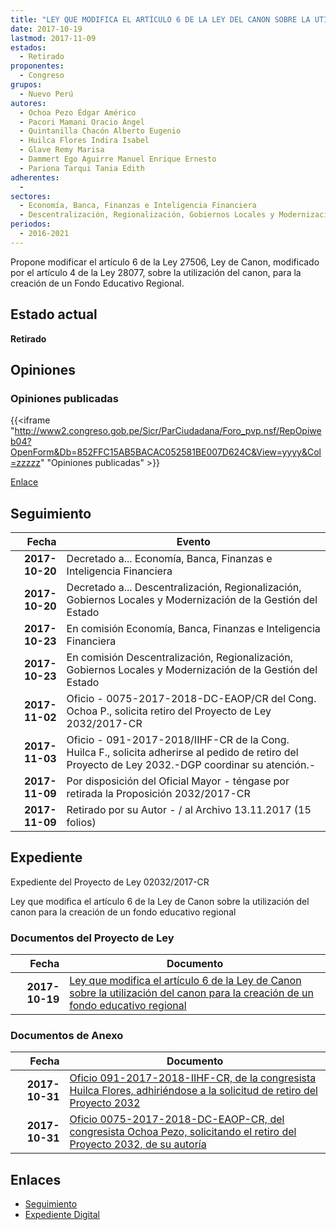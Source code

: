 ```yaml
---
title: "LEY QUE MODIFICA EL ARTÍCULO 6 DE LA LEY DEL CANON SOBRE LA UTILIZACIÓN DEL CANON PARA LA CREACIÓN DE UN FONDO EDUCATIVO REGIONAL"
date: 2017-10-19
lastmod: 2017-11-09
estados: 
  - Retirado
proponentes: 
  - Congreso
grupos: 
  - Nuevo Perú
autores: 
  - Ochoa Pezo Édgar Américo
  - Pacori Mamani Oracio Ángel
  - Quintanilla Chacón Alberto Eugenio
  - Huilca Flores Indira Isabel
  - Glave Remy Marisa
  - Dammert Ego Aguirre Manuel Enrique Ernesto
  - Pariona Tarqui Tania Edith
adherentes: 
  - 
sectores: 
  - Economía, Banca, Finanzas e Inteligencia Financiera
  - Descentralización, Regionalización, Gobiernos Locales y Modernización de la Gestión del Estado
periodos: 
  - 2016-2021
---
```


Propone modificar el artículo 6 de la Ley 27506, Ley de Canon, modificado por el artículo 4 de la Ley 28077, sobre la utilización del canon, para la creación de un Fondo Educativo Regional.


## Estado actual

**Retirado**

## Opiniones

### Opiniones publicadas

{{<iframe "http://www2.congreso.gob.pe/Sicr/ParCiudadana/Foro_pvp.nsf/RepOpiweb04?OpenForm&Db=852FFC15AB5BACAC052581BE007D624C&View=yyyy&Col=zzzzz" "Opiniones publicadas" >}}

[Enlace](http://www2.congreso.gob.pe/Sicr/ParCiudadana/Foro_pvp.nsf/RepOpiweb04?OpenForm&Db=852FFC15AB5BACAC052581BE007D624C&View=yyyy&Col=zzzzz)

## Seguimiento

| Fecha | Evento |
|------:|--------|
| **2017-10-20** | Decretado a... Economía, Banca, Finanzas e Inteligencia Financiera|
| **2017-10-20** | Decretado a... Descentralización, Regionalización, Gobiernos Locales y Modernización de la Gestión del Estado|
| **2017-10-23** | En comisión Economía, Banca, Finanzas e Inteligencia Financiera|
| **2017-10-23** | En comisión Descentralización, Regionalización, Gobiernos Locales y Modernización de la Gestión del Estado|
| **2017-11-02** | Oficio - 0075-2017-2018-DC-EAOP/CR del Cong. Ochoa P., solicita retiro del Proyecto de Ley 2032/2017-CR|
| **2017-11-03** | Oficio - 091-2017-2018/IIHF-CR de la Cong. Huilca F., solicita adherirse al pedido de retiro del Proyecto de Ley 2032.-DGP coordinar su atención.-|
| **2017-11-09** | Por disposición del Oficial Mayor - téngase por retirada la Proposición 2032/2017-CR|
| **2017-11-09** | Retirado por su Autor - / al Archivo 13.11.2017 (15 folios)|


## Expediente

Expediente del Proyecto de Ley 02032/2017-CR

Ley que modifica el artículo 6 de la Ley de Canon sobre la utilización del canon para la creación de un fondo educativo regional


### Documentos del Proyecto de Ley

| Fecha | Documento |
|------:|--------|
| **2017-10-19** | [Ley que modifica el artículo 6 de la Ley de Canon sobre la utilización del canon para la creación de un fondo educativo regional](http://www.leyes.congreso.gob.pe/Documentos/2016_2021/Proyectos_de_Ley_y_de_Resoluciones_Legislativas/PL0203220171019.PDF) |

### Documentos de Anexo

| Fecha | Documento |
|------:|--------|
| **2017-10-31** | [Oficio 091-2017-2018-IIHF-CR, de la congresista Huilca Flores, adhiriéndose a la solicitud de retiro del Proyecto 2032](http://www.leyes.congreso.gob.pe/Documentos/2016_2021/Retiro_de_Proyecto/OFICIO-091-2017-2018-IIHF-CR.pdf) |
| **2017-10-31** | [Oficio 0075-2017-2018-DC-EAOP-CR, del congresista Ochoa Pezo, solicitando el retiro del Proyecto 2032, de su autoría](http://www.leyes.congreso.gob.pe/Documentos/2016_2021/Retiro_de_Proyecto/OFICIO-0075-2017-2018-DC-EAOP-CR.pdf) |

## Enlaces 

- [Seguimiento](http://www2.congreso.gob.pe/Sicr/TraDocEstProc/CLProLey2016.nsf/f7fff46988ca05b1052578e100829cc7/35d0e171394f8f52052581bf000699ea?OpenDocument)
- [Expediente Digital](http://www2.congreso.gob.pe/Sicr/TraDocEstProc/CLProLey2016.nsf/f7fff46988ca05b1052578e100829cc7/35d0e171394f8f52052581bf000699ea?OpenDocument&Click=05257FB7005EB655.eb71d0cf91d8294e05256cdf006b5706/$Body/0.1C6C)
